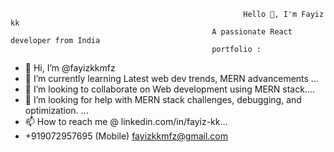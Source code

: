                                                        Hello 👋, I'm Fayiz kk
                                                 A passionate React developer from India
                                                 portfolio : 
- 👋 Hi, I’m @fayizkkmfz
- 👀 I’m currently learning Latest web dev trends, MERN advancements ...
- 🌱  I’m looking to collaborate on Web development using MERN stack....
- 💞️ I’m looking for help with MERN stack challenges, debugging, and optimization. ...
- 📫 How to reach me @ linkedin.com/in/fayiz-kk...
-    +919072957695 (Mobile)
     fayizkkmfz@gmail.com
